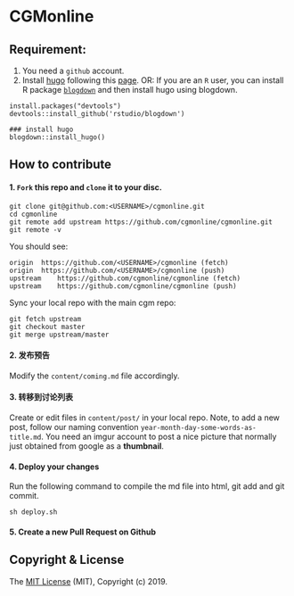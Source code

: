 # CGMonline

## Requirement:
1. You need a `github` account.
2. Install [hugo](https://gohugo.io/) following this [page](https://gohugo.io/getting-started/quick-start/).
OR:
If you are an `R` user, you can install R package [`blogdown`](https://github.com/rstudio/blogdown) and then install hugo using blogdown.

```{r}
install.packages("devtools")
devtools::install_github('rstudio/blogdown')

### install hugo
blogdown::install_hugo()
```

## How to contribute


#### 1. `Fork` this repo and `clone` it to your disc.
```
git clone git@github.com:<USERNAME>/cgmonline.git
cd cgmonline
git remote add upstream https://github.com/cgmonline/cgmonline.git
git remote -v
```
You should see:
```
origin	https://github.com/<USERNAME>/cgmonline (fetch)
origin	https://github.com/<USERNAME>/cgmonline (push)
upstream	https://github.com/cgmonline/cgmonline (fetch)
upstream	https://github.com/cgmonline/cgmonline (push)
```
Sync your local repo with the main cgm repo:
```
git fetch upstream
git checkout master
git merge upstream/master
```

#### 2. 发布预告

Modify the `content/coming.md` file accordingly.

#### 3. 转移到讨论列表

Create or edit files in `content/post/` in your local repo.
Note, to add a new post, follow our naming convention `year-month-day-some-words-as-title.md`.
You need an imgur account to post a nice picture that normally just obtained from google as a __thumbnail__.

#### 4. Deploy your changes
Run the following command to compile the md file into html, git add and git commit.
```
sh deploy.sh
```
#### 5. Create a new Pull Request on Github


## Copyright & License
The [MIT License](LICENSE) (MIT), Copyright (c) 2019.
